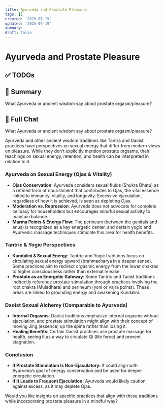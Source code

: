 ```yaml
---
title: Ayurveda and Prostate Pleasure
tags: []
created: '2025-07-19'
updated: '2025-07-19'
summary:
draft: false
---
```


# Ayurveda and Prostate Pleasure

## ✅ TODOs


## 📌 Summary
What Ayurveda or ancient wisdom say about prostate orgasm/pleasure?

## 🧠 Full Chat


What Ayurveda or ancient wisdom say about prostate orgasm/pleasure?



Ayurveda and other ancient wisdom traditions like Tantra and Daoist practices have perspectives on sexual energy that differ from modern views on pleasure. While they don’t explicitly mention prostate orgasms, their teachings on sexual energy, retention, and health can be interpreted in relation to it.

### **Ayurveda on Sexual Energy (Ojas & Vitality)**
- **Ojas Conservation**: Ayurveda considers sexual fluids (Shukra Dhatu) as a refined form of nourishment that contributes to Ojas, the vital essence linked to immunity, vitality, and longevity. Excessive ejaculation, regardless of how it is achieved, is seen as depleting Ojas.
- **Moderation vs. Repression**: Ayurveda does not advocate for complete celibacy for householders but encourages mindful sexual activity to maintain balance.
- **Marma Points & Energy Flow**: The perineum (between the genitals and anus) is recognized as a key energetic center, and certain yogic and Ayurvedic massage techniques stimulate this area for health benefits.

### **Tantric & Yogic Perspectives**
- **Kundalini & Sexual Energy**: Tantric and Yogic traditions focus on circulating sexual energy upward (brahmacharya in a deeper sense). Some practices aim to redirect orgasmic energy from the lower chakras to higher consciousness rather than external release.
- **Prostate as an Energetic Gateway**: Some Tantric and Taoist traditions indirectly reference prostate stimulation through practices involving the root chakra (Muladhara) and perineum (yoni or vajra points). These areas are linked to grounding energy and awakening Kundalini.

### **Daoist Sexual Alchemy (Comparable to Ayurveda)**
- **Internal Orgasms**: Daoist traditions emphasize internal orgasms without ejaculation, and prostate stimulation might align with their concept of moving Jing (essence) up the spine rather than losing it.
- **Healing Benefits**: Certain Daoist practices use prostate massage for health, seeing it as a way to circulate Qi (life force) and prevent stagnation.

### **Conclusion**
- **If Prostate Stimulation Is Non-Ejaculatory:** It could align with Ayurveda’s goal of energy conservation and be used for deeper energetic circulation.
- **If It Leads to Frequent Ejaculation:** Ayurveda would likely caution against excess, as it may deplete Ojas.

Would you like insights on specific practices that align with these traditions while incorporating prostate pleasure in a mindful way?